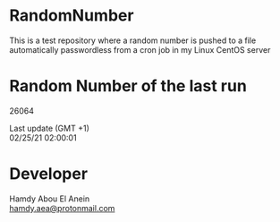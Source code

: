 # RandomNumber    
This is a test repository where a random number is pushed to a file automatically passwordless from a cron job in my Linux CentOS server    
# Random Number of the last run   
26064
      
Last update (GMT +1)    
02/25/21 02:00:01
# Developer    
Hamdy Abou El Anein   
hamdy.aea@protonmail.com
